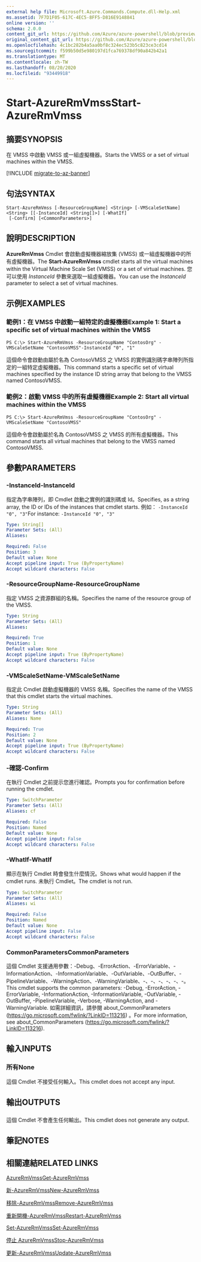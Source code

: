 ```yaml
---
external help file: Microsoft.Azure.Commands.Compute.dll-Help.xml
ms.assetid: 7F7D1F05-617C-4EC5-8FF5-D816E9148841
online version: ''
schema: 2.0.0
content_git_url: https://github.com/Azure/azure-powershell/blob/preview/src/ResourceManager/Compute/Stack/Commands.Compute/help/Start-AzureRmVmss.md
original_content_git_url: https://github.com/Azure/azure-powershell/blob/preview/src/ResourceManager/Compute/Stack/Commands.Compute/help/Start-AzureRmVmss.md
ms.openlocfilehash: 4c1bc282b4a5aa0bf8c324ec523b5c823ce3cd14
ms.sourcegitcommit: f599b50d5e980197d1fca769378df90a842b42a1
ms.translationtype: MT
ms.contentlocale: zh-TW
ms.lasthandoff: 08/20/2020
ms.locfileid: "93449918"
---
```

# <span data-ttu-id="c60cc-101">Start-AzureRmVmss</span><span class="sxs-lookup"><span data-stu-id="c60cc-101">Start-AzureRmVmss</span></span>

## <span data-ttu-id="c60cc-102">摘要</span><span class="sxs-lookup"><span data-stu-id="c60cc-102">SYNOPSIS</span></span>
<span data-ttu-id="c60cc-103">在 VMSS 中啟動 VMSS 或一組虛擬機器。</span><span class="sxs-lookup"><span data-stu-id="c60cc-103">Starts the VMSS or a set of virtual machines within the VMSS.</span></span>

[!INCLUDE [migrate-to-az-banner](../../includes/migrate-to-az-banner.md)]

## <span data-ttu-id="c60cc-104">句法</span><span class="sxs-lookup"><span data-stu-id="c60cc-104">SYNTAX</span></span>

```
Start-AzureRmVmss [-ResourceGroupName] <String> [-VMScaleSetName] <String> [[-InstanceId] <String[]>] [-WhatIf]
 [-Confirm] [<CommonParameters>]
```

## <span data-ttu-id="c60cc-105">說明</span><span class="sxs-lookup"><span data-stu-id="c60cc-105">DESCRIPTION</span></span>
<span data-ttu-id="c60cc-106">**AzureRmVmss** Cmdlet 會啟動虛擬機器縮放集 (VMSS) 或一組虛擬機器中的所有虛擬機器。</span><span class="sxs-lookup"><span data-stu-id="c60cc-106">The **Start-AzureRmVmss** cmdlet starts all the virtual machines within the Virtual Machine Scale Set (VMSS) or a set of virtual machines.</span></span>
<span data-ttu-id="c60cc-107">您可以使用 *InstanceId* 參數來選取一組虛擬機器。</span><span class="sxs-lookup"><span data-stu-id="c60cc-107">You can use the *InstanceId* parameter to select a set of virtual machines.</span></span>

## <span data-ttu-id="c60cc-108">示例</span><span class="sxs-lookup"><span data-stu-id="c60cc-108">EXAMPLES</span></span>

### <span data-ttu-id="c60cc-109">範例1：在 VMSS 中啟動一組特定的虛擬機器</span><span class="sxs-lookup"><span data-stu-id="c60cc-109">Example 1: Start a specific set of virtual machines within the VMSS</span></span>
```
PS C:\> Start-AzureRmVmss -ResourceGroupName "ContosOrg" -VMScaleSetName "ContosoVMSS"-InstanceId "0", "1"
```

<span data-ttu-id="c60cc-110">這個命令會啟動由屬於名為 ContosoVMSS 之 VMSS 的實例識別碼字串陣列所指定的一組特定虛擬機器。</span><span class="sxs-lookup"><span data-stu-id="c60cc-110">This command starts a specific set of virtual machines specified by the instance ID string array that belong to the VMSS named ContosoVMSS.</span></span>

### <span data-ttu-id="c60cc-111">範例2：啟動 VMSS 中的所有虛擬機器</span><span class="sxs-lookup"><span data-stu-id="c60cc-111">Example 2: Start all virtual machines within the VMSS</span></span>
```
PS C:\> Start-AzureRmVmss -ResourceGroupName "ContosOrg" -VMScaleSetName "ContosoVMSS"
```

<span data-ttu-id="c60cc-112">這個命令會啟動屬於名為 ContosoVMSS 之 VMSS 的所有虛擬機器。</span><span class="sxs-lookup"><span data-stu-id="c60cc-112">This command starts all virtual machines that belong to the VMSS named ContosoVMSS.</span></span>

## <span data-ttu-id="c60cc-113">參數</span><span class="sxs-lookup"><span data-stu-id="c60cc-113">PARAMETERS</span></span>

### <span data-ttu-id="c60cc-114">-InstanceId</span><span class="sxs-lookup"><span data-stu-id="c60cc-114">-InstanceId</span></span>
<span data-ttu-id="c60cc-115">指定為字串陣列，即 Cmdlet 啟動之實例的識別碼或 Id。</span><span class="sxs-lookup"><span data-stu-id="c60cc-115">Specifies, as a string array, the ID or IDs of the instances that cmdlet starts.</span></span>
<span data-ttu-id="c60cc-116">例如： `-InstanceId "0", "3"`</span><span class="sxs-lookup"><span data-stu-id="c60cc-116">For instance: `-InstanceId "0", "3"`</span></span>

```yaml
Type: String[]
Parameter Sets: (All)
Aliases: 

Required: False
Position: 3
Default value: None
Accept pipeline input: True (ByPropertyName)
Accept wildcard characters: False
```

### <span data-ttu-id="c60cc-117">-ResourceGroupName</span><span class="sxs-lookup"><span data-stu-id="c60cc-117">-ResourceGroupName</span></span>
<span data-ttu-id="c60cc-118">指定 VMSS 之資源群組的名稱。</span><span class="sxs-lookup"><span data-stu-id="c60cc-118">Specifies the name of the resource group of the VMSS.</span></span>

```yaml
Type: String
Parameter Sets: (All)
Aliases: 

Required: True
Position: 1
Default value: None
Accept pipeline input: True (ByPropertyName)
Accept wildcard characters: False
```

### <span data-ttu-id="c60cc-119">-VMScaleSetName</span><span class="sxs-lookup"><span data-stu-id="c60cc-119">-VMScaleSetName</span></span>
<span data-ttu-id="c60cc-120">指定此 Cmdlet 啟動虛擬機器的 VMSS 名稱。</span><span class="sxs-lookup"><span data-stu-id="c60cc-120">Specifies the name of the VMSS that this cmdlet starts the virtual machines.</span></span>

```yaml
Type: String
Parameter Sets: (All)
Aliases: Name

Required: True
Position: 2
Default value: None
Accept pipeline input: True (ByPropertyName)
Accept wildcard characters: False
```

### <span data-ttu-id="c60cc-121">-確認</span><span class="sxs-lookup"><span data-stu-id="c60cc-121">-Confirm</span></span>
<span data-ttu-id="c60cc-122">在執行 Cmdlet 之前提示您進行確認。</span><span class="sxs-lookup"><span data-stu-id="c60cc-122">Prompts you for confirmation before running the cmdlet.</span></span>

```yaml
Type: SwitchParameter
Parameter Sets: (All)
Aliases: cf

Required: False
Position: Named
Default value: None
Accept pipeline input: False
Accept wildcard characters: False
```

### <span data-ttu-id="c60cc-123">-WhatIf</span><span class="sxs-lookup"><span data-stu-id="c60cc-123">-WhatIf</span></span>
<span data-ttu-id="c60cc-124">顯示在執行 Cmdlet 時會發生什麼情況。</span><span class="sxs-lookup"><span data-stu-id="c60cc-124">Shows what would happen if the cmdlet runs.</span></span> <span data-ttu-id="c60cc-125">未執行 Cmdlet。</span><span class="sxs-lookup"><span data-stu-id="c60cc-125">The cmdlet is not run.</span></span>

```yaml
Type: SwitchParameter
Parameter Sets: (All)
Aliases: wi

Required: False
Position: Named
Default value: None
Accept pipeline input: False
Accept wildcard characters: False
```

### <span data-ttu-id="c60cc-126">CommonParameters</span><span class="sxs-lookup"><span data-stu-id="c60cc-126">CommonParameters</span></span>
<span data-ttu-id="c60cc-127">這個 Cmdlet 支援通用參數：-Debug、-ErrorAction、-ErrorVariable、-InformationAction、-InformationVariable、-OutVariable、-OutBuffer、-PipelineVariable、-WarningAction、-WarningVariable、-、-、-、-、-、-。</span><span class="sxs-lookup"><span data-stu-id="c60cc-127">This cmdlet supports the common parameters: -Debug, -ErrorAction, -ErrorVariable, -InformationAction, -InformationVariable, -OutVariable, -OutBuffer, -PipelineVariable, -Verbose, -WarningAction, and -WarningVariable.</span></span> <span data-ttu-id="c60cc-128">如需詳細資訊，請參閱 about_CommonParameters (https://go.microsoft.com/fwlink/?LinkID=113216) 。</span><span class="sxs-lookup"><span data-stu-id="c60cc-128">For more information, see about_CommonParameters (https://go.microsoft.com/fwlink/?LinkID=113216).</span></span>

## <span data-ttu-id="c60cc-129">輸入</span><span class="sxs-lookup"><span data-stu-id="c60cc-129">INPUTS</span></span>

### <span data-ttu-id="c60cc-130">所有</span><span class="sxs-lookup"><span data-stu-id="c60cc-130">None</span></span>
<span data-ttu-id="c60cc-131">這個 Cmdlet 不接受任何輸入。</span><span class="sxs-lookup"><span data-stu-id="c60cc-131">This cmdlet does not accept any input.</span></span>

## <span data-ttu-id="c60cc-132">輸出</span><span class="sxs-lookup"><span data-stu-id="c60cc-132">OUTPUTS</span></span>

###  
<span data-ttu-id="c60cc-133">這個 Cmdlet 不會產生任何輸出。</span><span class="sxs-lookup"><span data-stu-id="c60cc-133">This cmdlet does not generate any output.</span></span>

## <span data-ttu-id="c60cc-134">筆記</span><span class="sxs-lookup"><span data-stu-id="c60cc-134">NOTES</span></span>

## <span data-ttu-id="c60cc-135">相關連結</span><span class="sxs-lookup"><span data-stu-id="c60cc-135">RELATED LINKS</span></span>

[<span data-ttu-id="c60cc-136">AzureRmVmss</span><span class="sxs-lookup"><span data-stu-id="c60cc-136">Get-AzureRmVmss</span></span>](./Get-AzureRmVmss.md)

[<span data-ttu-id="c60cc-137">新-AzureRmVmss</span><span class="sxs-lookup"><span data-stu-id="c60cc-137">New-AzureRmVmss</span></span>](./New-AzureRmVmss.md)

[<span data-ttu-id="c60cc-138">移除-AzureRmVmss</span><span class="sxs-lookup"><span data-stu-id="c60cc-138">Remove-AzureRmVmss</span></span>](./Remove-AzureRmVmss.md)

[<span data-ttu-id="c60cc-139">重新開機-AzureRmVmss</span><span class="sxs-lookup"><span data-stu-id="c60cc-139">Restart-AzureRmVmss</span></span>](./Restart-AzureRmVmss.md)

[<span data-ttu-id="c60cc-140">Set-AzureRmVmss</span><span class="sxs-lookup"><span data-stu-id="c60cc-140">Set-AzureRmVmss</span></span>](./Set-AzureRmVmss.md)

[<span data-ttu-id="c60cc-141">停止 AzureRmVmss</span><span class="sxs-lookup"><span data-stu-id="c60cc-141">Stop-AzureRmVmss</span></span>](./Stop-AzureRmVmss.md)

[<span data-ttu-id="c60cc-142">更新-AzureRmVmss</span><span class="sxs-lookup"><span data-stu-id="c60cc-142">Update-AzureRmVmss</span></span>](./Update-AzureRmVmss.md)


